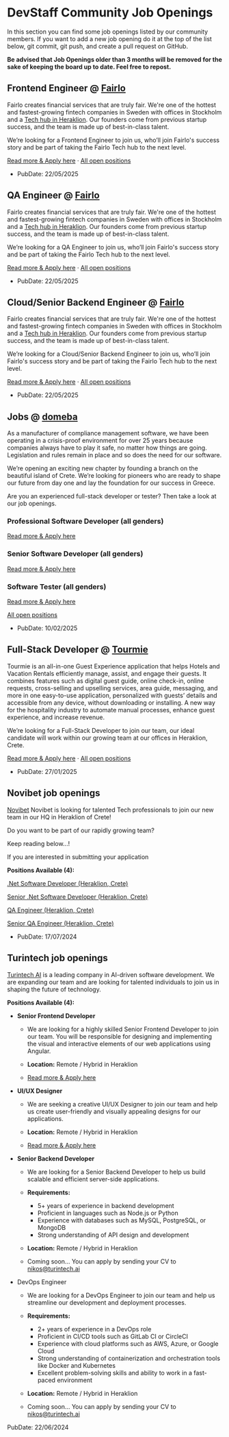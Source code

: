 # DevStaff Community Job Openings

In this section you can find some job openings listed by our community members.
If you want to add a new job opening do it at the top of the list below, git
commit, git push, and create a pull request on GitHub.

__Be advised that Job Openings older than 3 months will be removed for the sake
of keeping the board up to date. Feel free to repost.__

## Frontend Engineer @ [Fairlo](https://www.linkedin.com/company/fairlo)

Fairlo creates financial services that are truly fair. We're one of the hottest and fastest-growing fintech companies in Sweden with offices in Stockholm and a [Tech hub in Heraklion](https://careers.fairlo.se/locations/iraklio). Our founders come from previous startup success, and the team is made up of best-in-class talent.  

We’re looking for a Frontend Engineer to join us, who’ll join Fairlo's success story and be part of taking the Fairlo Tech hub to the next level.

[Read more & Apply here](https://careers.fairlo.se/jobs/5958504-frontend-engineer-react)  ·   [All open positions](https://careers.fairlo.se/)

* PubDate: 22/05/2025
  
## QA Engineer @ [Fairlo](https://www.linkedin.com/company/fairlo)

Fairlo creates financial services that are truly fair. We're one of the hottest and fastest-growing fintech companies in Sweden with offices in Stockholm and a [Tech hub in Heraklion](https://careers.fairlo.se/locations/iraklio). Our founders come from previous startup success, and the team is made up of best-in-class talent.  

We’re looking for a QA Engineer to join us, who’ll join Fairlo's success story and be part of taking the Fairlo Tech hub to the next level.

[Read more & Apply here](https://careers.fairlo.se/jobs/5493964-quality-assurance-engineer)  ·   [All open positions](https://careers.fairlo.se/)

* PubDate: 22/05/2025

## Cloud/Senior Backend Engineer @ [Fairlo](https://www.linkedin.com/company/fairlo)

Fairlo creates financial services that are truly fair. We're one of the hottest and fastest-growing fintech companies in Sweden with offices in Stockholm and a [Tech hub in Heraklion](https://careers.fairlo.se/locations/iraklio). Our founders come from previous startup success, and the team is made up of best-in-class talent.  

We’re looking for a Cloud/Senior Backend Engineer to join us, who’ll join Fairlo's success story and be part of taking the Fairlo Tech hub to the next level.

[Read more & Apply here](https://careers.fairlo.se/jobs/5458965-cloud-engineer-senior-backend-engineer)  ·   [All open positions](https://careers.fairlo.se/)

* PubDate: 22/05/2025

## Jobs @ [domeba](https://www.domeba.com/en/)

As a manufacturer of compliance management software, we have been operating in a crisis-proof environment for over 25 years because companies always have to play it safe, no matter how things are going. Legislation and rules remain in place and so does the need for our software.

We’re opening an exciting new chapter by founding a branch on the beautiful island of Crete. We’re looking for pioneers who are ready to shape our future from day one and lay the foundation for our success in Greece. 

Are you an experienced full-stack developer or tester? Then take a look at our job openings.

### Professional Software Developer (all genders)

[Read more & Apply here](https://www.domeba.com/en/jobs/job-detail/position/1953361/)  

### Senior Software Developer (all genders)
[Read more & Apply here](https://www.domeba.com/en/jobs/job-detail/position/1953365/)  

### Software Tester (all genders)
[Read more & Apply here](https://www.domeba.com/en/jobs/job-detail/position/1950234/)  

[All open positions](https://www.domeba.com/en/jobs/)

* PubDate: 10/02/2025

## Full-Stack Developer @ [Tourmie](https://tourmie.com)

Tourmie is an all-in-one Guest Experience application that helps Hotels and Vacation Rentals efficiently manage, assist, and engage their guests. It combines features such as digital guest guide, online check-in, online requests, cross-selling and upselling services, area guide, messaging, and more in one easy-to-use application, personalized with guests’ details and accessible from any device, without downloading or installing. A new way for the hospitality industry to automate manual processes, enhance guest experience, and increase revenue.

We’re looking for a Full-Stack Developer to join our team, our ideal candidate will work within our growing team at our offices in Heraklion, Crete.

[Read more & Apply here](https://tourmie.com/careers/full-stack-developer)  ·   [All open positions](https://tourmie.com/careers)

* PubDate: 27/01/2025

## Novibet job openings
[Novibet](https://www.novibet.gr/) Novibet is looking for talented Tech professionals to join our new team in our HQ in Heraklion of Crete!

Do you want to be part of our rapidly growing team?

Keep reading below...!

If you are interested in submitting your application

__Positions Available (4):__

[.Net Software Developer (Heraklion, Crete)](https://apply.workable.com/novibet/j/0B51AD0B51/)

[Senior .Net Software Developer (Heraklion, Crete)](https://apply.workable.com/novibet/j/E005BB6CFD/)

[QA Engineer (Heraklion, Crete)](https://apply.workable.com/novibet/j/11FD25484E/)

[Senior QA Engineer (Heraklion, Crete)](https://apply.workable.com/novibet/j/AFB4EF3598/)

* PubDate: 17/07/2024

## Turintech job openings

[Turintech AI](https://www.turintech.ai/) is a leading company in AI-driven software development. We are expanding our team and are looking for talented individuals to join us in shaping the future of technology.

__Positions Available (4):__

- __Senior Frontend Developer__

  - We are looking for a highly skilled Senior Frontend Developer to join our team. You will be responsible for designing and implementing the visual and interactive elements of our web applications using Angular.

  - __Location:__ Remote / Hybrid in Heraklion

  - [Read more & Apply here](https://www.linkedin.com/jobs/view/3955330760)

- __UI/UX Designer__

  - We are seeking a creative UI/UX Designer to join our team and help us create user-friendly and visually appealing designs for our applications.

  - __Location:__ Remote / Hybrid in Heraklion

  - [Read more & Apply here](https://www.linkedin.com/jobs/view/3955326490)

- __Senior Backend Developer__

  - We are looking for a Senior Backend Developer to help us build scalable and efficient server-side applications.

  - __Requirements:__

    - 5+ years of experience in backend development
    - Proficient in languages such as Node.js or Python 
    - Experience with databases such as MySQL, PostgreSQL, or MongoDB
    - Strong understanding of API design and development

  - __Location:__ Remote / Hybrid in Heraklion

  - Coming soon... You can apply by sending your CV to [nikos@turintech.ai](mailto:nikos@turintech.ai)

- DevOps Engineer

  - We are looking for a DevOps Engineer to join our team and help us streamline our development and deployment processes.
  
  - __Requirements:__
    - 2+ years of experience in a DevOps role
    - Proficient in CI/CD tools such as GitLab CI or CircleCI
    - Experience with cloud platforms such as AWS, Azure, or Google Cloud
    - Strong understanding of containerization and orchestration tools like Docker and Kubernetes
    - Excellent problem-solving skills and ability to work in a fast-paced environment
  
  - __Location:__ Remote / Hybrid in Heraklion
  
  - Coming soon... You can apply by sending your CV to [nikos@turintech.ai](mailto:nikos@turintech.ai)

PubDate: 22/06/2024
